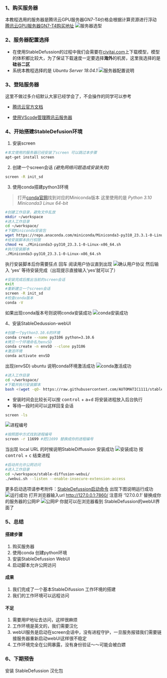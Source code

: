 ### 1、购买服务器
本教程选用的服务器是腾讯云GPU服务器GN7-T4价格会根据计算资源进行浮动
[腾讯云GPU服务器GN7-T4购买地址](https://cloud.tencent.com/act/pro/seckill_season?from=20385)
![服务器选型](./asserts/GPU-server-GN7T4.png)

### 2、服务器配置选择

- 在使用StableDefussion的过程中我们会需要在[civitai.com](https://civitai.com/)上下载模型，模型的体积都比较大，为了保证下载速度一定要选择**海外**的机房，这里我选择的是**硅谷二区**
- 系统本教程选择的是 *Ubuntu Server 18.04.1*
![服务器配置说明](./asserts/server-setting.png)

### 3、登陆服务器

这里不做过多介绍默认大家已经学会了，不会操作的同学可以参考
- [腾讯云官方文档](https://cloud.tencent.com/document/product/213/16515)

- [使用VScode管理腾讯云服务器](/basic/使用VScode管理linux服务器.md)

### 4、开始搭建StableDefusion环境
1. 安装screen

```bash
#本文使用的服务器已经安装了screen 可以跳过本步骤
apt-get install screen
```

2. 创建一个screen会话 *(避免网络问题造成安装失败)*
```bash
screen -R init_sd 
```
3. 使用conda搭建python3环境

> 打开[conda官网](https://docs.conda.io/en/latest/miniconda.html)找到对应的Miniconda版本
这里使用的是 *Python 3.10 Miniconda3 Linux 64-bit*
```bash
#创建工作目录，避免文件乱放
mkdir ~/workspace
#进入工作目录
cd ~/workspace/
#下载Miniconda安装包
wget https://repo.anaconda.com/miniconda/Miniconda3-py310_23.3.1-0-Linux-x86_64.sh
#给安装脚本执行权限
chmod +x ./Miniconda3-py310_23.3.1-0-Linux-x86_64.sh 
#执行安装脚本
./Miniconda3-py310_23.3.1-0-Linux-x86_64.sh
```
执行安装脚本后你需要狂点 <kbd>回车</kbd> 阅读用户协议直到出现
![确认用户协议](./asserts/condainstall-1.png)
然后输入 ‘yes’
等待安装完成（出现提示直接输入‘yes’就可以了）
```bash
#安装完成后推出当前的screen会话
exit
#重新建立一个screen会话
screen -R init_sd
#检查conda版本
conda -V
```
如果出现conda版本号则说明conda安装成功
![conda安装成功](./asserts/conda-success.png)

4、安装StableDedussion-webUI
```bash
#创建一个python3.10.6的环境
conda create --name py3106 python=3.10.6
#拷贝一个环境命名为envSD
conda create -n envSD --clone py3106
#激活环境
conda activate envSD
```
出现(envSD) ubuntu 说明conda环境激活成功
![conda激活成功](./asserts/conda-activate-success.png)

```bash
#进入工作目录
cd ~/workspace/
#下载并执行安装脚本
bash <(wget -qO- https://raw.githubusercontent.com/AUTOMATIC1111/stable-diffusion-webui/master/webui.sh)
```
- 安装时间会比较长可以按 <kbd>control</kbd> + <kbd>a</kbd>+<kbd>d</kbd> 将安装进程放入后台执行
- 等待一段时间可以这样回复会话
```bash
screen -ls
```
![进程编号](./asserts/restore-session.png)
```bash
#按照图中方式找到进程编号
screen -r 11699 #把11699 替换成你的进程编号
```
当出现 local URL 的时候说明StableDiffussion 安装成功
![安装成功](./asserts/install-sd-success.png)
按 <kbd>control</kbd> + <kbd>c</kbd>
结束进程
```bash
#启动并允许公网访问
#进入工作目录
cd ~/workspace/stable-diffusion-webui/
./webui.sh --listen --enable-insecure-extension-access
```
更多启动选项请参考附件：[StableDefussion启动命令](./1.1_%E9%99%84%E4%BB%B6%E5%90%AF%E5%8A%A8%E5%8F%82%E6%95%B0%E8%AF%B4%E6%98%8E.md)
出现下图说明运行成功
![运行成功](./asserts/sd-runsuccess.png)
打开浏览器输入url http://127.0.0.1:7860/
注意将 ‘127.0.0.1’ 替换成你的服务器的公网IP
![公网IP](./asserts/sdpublic-ip.png)
你就可以在浏览器看到 StableDefussion的webUI界面了

### 5、总结
#### 搭建步骤
1. 购买服务器
2. 使用conda 创建python环境
3. 安装StableDefussion WebUI
4. 启动脚本允许公网访问
#### 成果
1. 我们完成了一个基本StableDifussion 工作环境的搭建
2. 我们的工作环境可以远程访问

#### 不足
1. 需要用IP地址去访问，这样很麻烦
2. 工作环境是英文的，我们需要汉化
3. webUI服务是启动在screen会话中，没有进程守护，一旦服务报错我们需要链接服务器重新启动webUI这样很不稳定
4. 工作环境完全在公网暴露，没有身份验证～～可能会被白嫖

### 6、下期预告
安装 StableDefussion 汉化包

